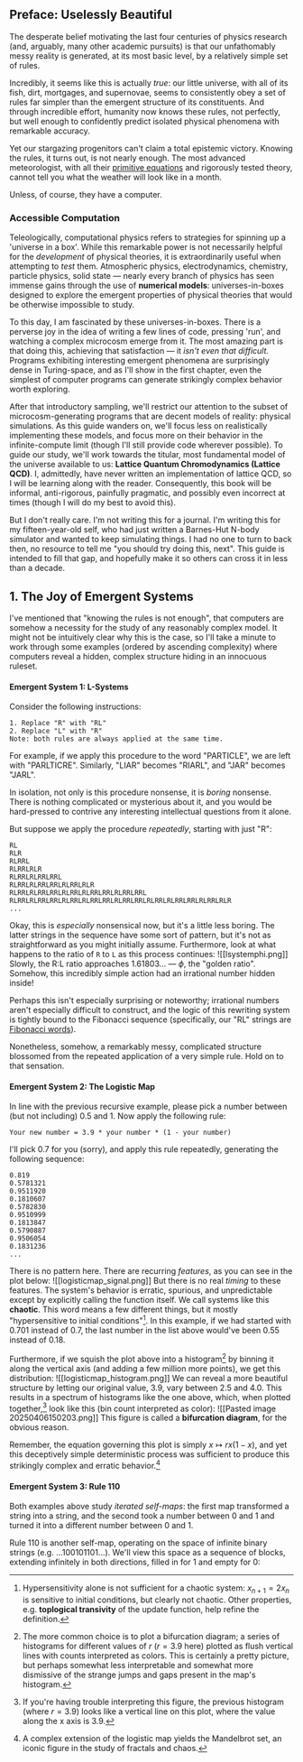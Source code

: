 ## Preface: Uselessly Beautiful
The desperate belief motivating the last four centuries of physics research (and, arguably, many other academic pursuits) is that our unfathomably messy reality is generated, at its most basic level, by a relatively simple set of rules.

Incredibly, it seems like this is actually *true*: our little universe, with all of its fish, dirt, mortgages, and supernovae, seems to consistently obey a set of rules far simpler than the emergent structure of its constituents. And through incredible effort, humanity now knows these rules, not perfectly, but well enough to confidently predict isolated physical phenomena with remarkable accuracy.

Yet our stargazing progenitors can't claim a total epistemic victory. Knowing the rules, it turns out, is not nearly enough. The most advanced meteorologist, with all their [primitive equations](https://en.wikipedia.org/wiki/Primitive_equations) and rigorously tested theory, cannot tell you what the weather will look like in a month.

Unless, of course, they have a computer.
### Accessible Computation
Teleologically, computational physics refers to strategies for spinning up a 'universe in a box'. While this remarkable power is not necessarily helpful for the *development* of physical theories, it is extraordinarily useful when attempting to *test* them. Atmospheric physics, electrodynamics, chemistry, particle physics, solid state — nearly every branch of physics has seen immense gains through the use of **numerical models**: universes-in-boxes designed to explore the emergent properties of physical theories that would be otherwise impossible to study.

To this day, I am fascinated by these universes-in-boxes. There is a perverse joy in the idea of writing a few lines of code, pressing 'run', and watching a complex microcosm emerge from it. The most amazing part is that doing this, achieving that satisfaction — it *isn't even that difficult.* Programs exhibiting interesting emergent phenomena are surprisingly dense in Turing-space, and as I'll show in the first chapter, even the simplest of computer programs can generate strikingly complex behavior worth exploring.

After that introductory sampling, we'll restrict our attention to the subset of microcosm-generating programs that are decent models of reality: physical simulations. As this guide wanders on, we'll focus less on realistically implementing these models, and focus more on their behavior in the infinite-compute limit (though I'll still provide code wherever possible). To guide our study, we'll work towards the titular, most fundamental model of the universe available to us: **Lattice Quantum Chromodynamics (Lattice QCD)**. I, admittedly, have never written an implementation of lattice QCD, so I will be learning along with the reader. Consequently, this book will be informal, anti-rigorous, painfully pragmatic, and possibly even incorrect at times (though I will do my best to avoid this).

But I don't really care. I'm not writing this for a journal. I'm writing this for my fifteen-year-old self, who had just written a Barnes-Hut N-body simulator and wanted to keep simulating things. I had no one to turn to back then, no resource to tell me "you should try doing this, next". This guide is intended to fill that gap, and hopefully make it so others can cross it in less than a decade.

## 1. The Joy of Emergent Systems
I've mentioned that "knowing the rules is not enough", that computers are somehow a necessity for the study of any reasonably complex model. It might not be intuitively clear why this is the case, so I'll take a minute to work through some examples (ordered by ascending complexity) where computers reveal a hidden, complex structure hiding in an innocuous ruleset. 
#### Emergent System 1: L-Systems
Consider the following instructions:
```
1. Replace "R" with "RL"
2. Replace "L" with "R"
Note: both rules are always applied at the same time.
```
For example, if we apply this procedure to the word "PARTICLE", we are left with "PARLTICRE". Similarly, "LIAR" becomes "RIARL", and "JAR" becomes "JARL".

In isolation, not only is this procedure nonsense, it is *boring* nonsense. There is nothing complicated or mysterious about it, and you would be hard-pressed to contrive any interesting intellectual questions from it alone.

But suppose we apply the procedure *repeatedly*, starting with just "R":
```
RL
RLR
RLRRL
RLRRLRLR
RLRRLRLRRLRRL
RLRRLRLRRLRRLRLRRLRLR
RLRRLRLRRLRRLRLRRLRLRRLRRLRLRRLRRL
RLRRLRLRRLRRLRLRRLRLRRLRRLRLRRLRRLRLRRLRLRRLRRLRLRRLRLR
...
```
Okay, this is *especially* nonsensical now, but it's a little less boring. The latter strings in the sequence have some sort of pattern, but it's not as straightforward as you might initially assume. Furthermore, look at what happens to the ratio of `R` to `L` as this process continues:
![[lsystemphi.png]]
Slowly, the R:L ratio approaches 1.61803... — $\phi$, the "golden ratio". Somehow, this incredibly simple action had an irrational number hidden inside!

Perhaps this isn't especially surprising or noteworthy; irrational numbers aren't especially difficult to construct, and the logic of this rewriting system is tightly bound to the Fibonacci sequence (specifically, our "RL" strings are [Fibonacci words](https://en.wikipedia.org/wiki/Fibonacci_word)).

Nonetheless, somehow, a remarkably messy, complicated structure blossomed from the repeated application of a very simple rule. Hold on to that sensation.

#### Emergent System 2: The Logistic Map
In line with the previous recursive example, please pick a number between (but not including) 0.5 and 1. Now apply the following rule:
```
Your new number = 3.9 * your number * (1 - your number)
```
I'll pick 0.7 for you (sorry), and apply this rule repeatedly, generating the following sequence:
```
0.819
0.5781321
0.9511920
0.1810607
0.5782830
0.9510999
0.1813847
0.5790887
0.9506054
0.1831236
...
```
There is no pattern here. There are recurring *features*, as you can see in the plot below:
![[logisticmap_signal.png]]
But there is no real *timing* to these features. The system's behavior is erratic, spurious, and unpredictable except by explicitly calling the function itself. We call systems like this **chaotic**. This word means a few different things, but it mostly "hypersensitive to initial conditions"[^1]. In this example, if we had started with 0.701 instead of 0.7, the last number in the list above would've been 0.55 instead of 0.18.

Furthermore, if we squish the plot above into a histogram[^2] by binning it along the vertical axis (and adding a few million more points), we get this distribution:
![[logisticmap_histogram.png]]
We can reveal a more beautiful structure by letting our original value, 3.9, vary between 2.5 and 4.0. This results in a spectrum of histograms like the one above, which, when plotted together,[^3] look like this (bin count interpreted as color):
![[Pasted image 20250406150203.png]]
This figure is called a **bifurcation diagram**, for the obvious reason.

Remember, the equation governing this plot is simply $x\mapsto rx(1-x)$, and yet this deceptively simple deterministic process was sufficient to produce this strikingly complex and erratic behavior.[^4]
#### Emergent System 3: Rule 110
Both examples above study *iterated self-maps*: the first map transformed a string into a string, and the second took a number between 0 and 1 and turned it into a different number between 0 and 1.

Rule 110 is another self-map, operating on the space of infinite binary strings (e.g. ...100101101...). We'll view this space as a sequence of blocks, extending infinitely in both directions, filled in for 1 and empty for 0:





[^1]: Hypersensitivity alone is not sufficient for a chaotic system: $x_{n+1}= 2x_n$ is sensitive to initial conditions, but clearly not chaotic. Other properties, e.g. **toplogical transivity** of the update function, help refine the definition.

[^2]: The more common choice is to plot a bifurcation diagram; a series of histograms for different values of $r$ ($r=3.9$ here) plotted as flush vertical lines with counts interpreted as colors. This is certainly a pretty picture, but perhaps somewhat less interpretable and somewhat more dismissive of the strange jumps and gaps present in the map's histogram.

[^3]: If you're having trouble interpreting this figure, the previous histogram (where $r=3.9$) looks like a vertical line on this plot, where the value along the x axis is 3.9.

[^4]: A complex extension of the logistic map yields the Mandelbrot set, an iconic figure in the study of fractals and chaos.